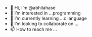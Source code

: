 - 👋 Hi, I’m @abhilahase
- 👀 I’m interested in ...programming
- 🌱 I’m currently learning ...c language
- 💞️ I’m looking to collaborate on ...
- 📫 How to reach me ...

<!---
abhilahase/abhilahase is a ✨ special ✨ repository because its `README.md` (this file) appears on your GitHub profile.
You can click the Preview link to take a look at your changes.
--->
